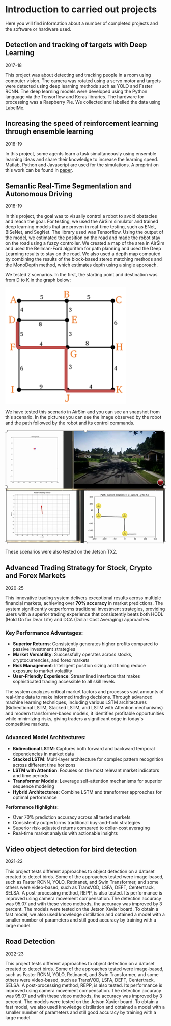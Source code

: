 # Introduction to carried out projects

Here you will find information about a number of completed projects and the software or hardware used.

## Detection and tracking of targets with Deep Learning

2017-18

This project was about detecting and tracking people in a room using computer vision. The camera was rotated using a servo motor and targets were detected using deep learning methods such as YOLO and Faster RCNN. The deep learning models were developed using the Python language via the Tensorflow and Keras libraries. The hardware for processing was a Raspberry Pie. We collected and labelled the data using LabelMe.

## Increasing the speed of reinforcement learning through ensemble learning

2018-19

In this project, some agents learn a task simultaneously using ensemble learning ideas and share their knowledge to increase the learning speed. Matlab, Python and Javascript are used for the simulations. A preprint on this work can be found in [paper](https://arxiv.org/abs/2012.07091).

## Semantic Real-Time Segmentation and Autonomous Driving

2018-19

In this project, the goal was to visually control a robot to avoid obstacles and reach the goal. For testing, we used the AirSim simulator and trained deep learning models that are proven in real-time testing, such as ENet, BiSeNet, and SegNet. The library used was Tensorflow. Using the output of the model, we estimated the position on the road and made the robot stay on the road using a fuzzy controller. We created a map of the area in AirSim and used the Bellman-Ford algorithm for path planning and used the Deep Learning results to stay on the road. We also used a depth map computed by combining the results of the block-based stereo matching methods and the MonoDepth method, which estimates depth using a single approach.

We tested 2 scenarios. In the first, the starting point and destination was from D to K in the graph below:

![image-20230115162451129](images/image-20230115162451129.png)

We have tested this scenario in AirSim and you can see an snapshot from this scenario. In the pictures you can see the image observed by the robot and the path followed by the robot and its control commands.

 ![image-20230115162743642](images/image-20230115162757686.png)

These scenarios were also tested on the Jetson TX2.

## Advanced Trading Strategy for Stock, Crypto and Forex Markets

2020-25

This innovative trading system delivers exceptional results across multiple financial markets, achieving over **70% accuracy** in market predictions. The system significantly outperforms traditional investment strategies, providing users with a superior trading experience that consistently beats both HODL (Hold On for Dear Life) and DCA (Dollar Cost Averaging) approaches.

### Key Performance Advantages:
- **Superior Returns**: Consistently generates higher profits compared to passive investment strategies
- **Market Versatility**: Successfully operates across stocks, cryptocurrencies, and forex markets
- **Risk Management**: Intelligent position sizing and timing reduce exposure to market volatility
- **User-Friendly Experience**: Streamlined interface that makes sophisticated trading accessible to all skill levels

The system analyzes critical market factors and processes vast amounts of real-time data to make informed trading decisions. Through advanced machine learning techniques, including various LSTM architectures (Bidirectional LSTM, Stacked LSTM, and LSTM with Attention mechanisms) and modern transformer-based models, it identifies profitable opportunities while minimizing risks, giving traders a significant edge in today's competitive markets.

### Advanced Model Architectures:
- **Bidirectional LSTM**: Captures both forward and backward temporal dependencies in market data
- **Stacked LSTM**: Multi-layer architecture for complex pattern recognition across different time horizons
- **LSTM with Attention**: Focuses on the most relevant market indicators and time periods
- **Transformer Models**: Leverage self-attention mechanisms for superior sequence modeling
- **Hybrid Architectures**: Combine LSTM and transformer approaches for optimal performance

**Performance Highlights:**
- Over 70% prediction accuracy across all tested markets
- Consistently outperforms traditional buy-and-hold strategies
- Superior risk-adjusted returns compared to dollar-cost averaging
- Real-time market analysis with actionable insights

## Video object detection for bird detection

2021-22

This project tests different approaches to object detection on a dataset created to detect birds. Some of the approaches tested were image-based, such as Faster RCNN, YOLO, Retinanet, and Swin Transformer, and some others were video-based, such as TransVOD, LSFA, DEFT, Centertrack, SELSA. A post-processing method, REPP, is also tested. Its performance is improved using camera movement compensation. The detection accuracy was 95.07 and with these video methods, the accuracy was improved by 3 percent. The models were tested on the Jetson Xavier board. To obtain a fast model, we also used knowledge distillation and obtained a model with a smaller number of parameters and still good accuracy by training with a large model.


## Road Detection

2022-23

This project tests different approaches to object detection on a dataset created to detect birds. Some of the approaches tested were image-based, such as Faster RCNN, YOLO, Retinanet, and Swin Transformer, and some others were video-based, such as TransVOD, LSFA, DEFT, Centertrack, SELSA. A post-processing method, REPP, is also tested. Its performance is improved using camera movement compensation. The detection accuracy was 95.07 and with these video methods, the accuracy was improved by 3 percent. The models were tested on the Jetson Xavier board. To obtain a fast model, we also used knowledge distillation and obtained a model with a smaller number of parameters and still good accuracy by training with a large model.
